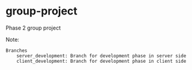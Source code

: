 # group-project
Phase 2 group project

Note:

    Branches
        server_development: Branch for development phase in server side
        client_development: Branch for development phase in client side